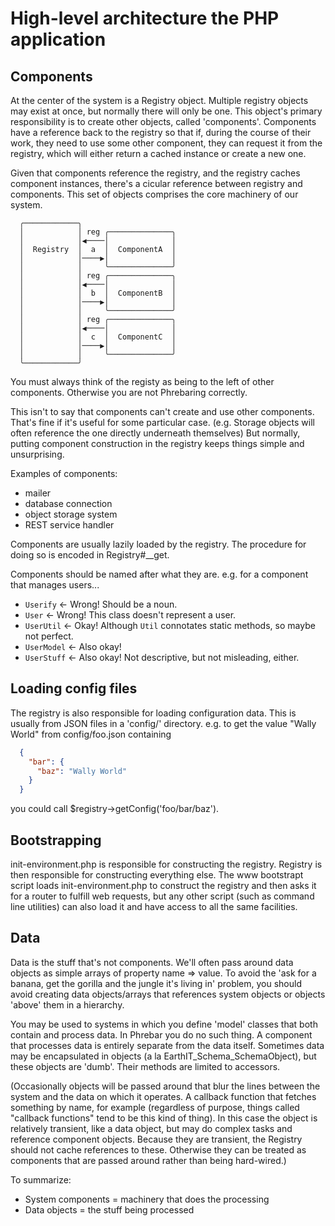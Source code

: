 # High-level architecture the PHP application

## Components

At the center of the system is a Registry object.
Multiple registry objects may exist at once,
but normally there will only be one.
This object's primary responsibility is to create other objects, called 'components'.
Components have a reference back to the registry so that
if, during the course of their work, they need to use some other component,
they can request it from the registry,
which will either return a cached instance or create a new one.

Given that components reference the registry, and the registry caches
component instances, there's a cicular reference between registry and
components.  This set of objects comprises the core machinery of our
system.

```
  ╭────────────╮
  │            │ reg ╭──────────────╮
  │            │◀────│              │
  │  Registry  │  a  │  ComponentA  │
  │            │────▶│              │
  │            │     ╰──────────────╯
  │            │ reg ╭──────────────╮
  │            │◀────│              │
  │            │  b  │  ComponentB  │
  │            │────▶│              │
  │            │     ╰──────────────╯
  │            │ reg ╭──────────────╮
  │            │◀────│              │
  │            │  c  │  ComponentC  │
  │            │────▶│              │
  │            │     ╰──────────────╯
  ╰────────────╯
```

You must always think of the registy as being to the left of other components.
Otherwise you are not Phrebaring correctly.

This isn't to say that components can't create and use other components.
That's fine if it's useful for some particular case.
(e.g. Storage objects will often reference the one directly underneath themselves)
But normally,
putting component construction in the registry keeps things simple and unsurprising.

Examples of components:

- mailer
- database connection
- object storage system
- REST service handler

Components are usually lazily loaded by the registry.
The procedure for doing so is encoded in Registry#__get.

Components should be named after what they are.  e.g. for a component that manages users...

- ```Userify``` <- Wrong!  Should be a noun.
- ```User``` <- Wrong!  This class doesn't represent a user.
- ```UserUtil``` <- Okay!  Although ```Util``` connotates static methods, so maybe not perfect.
- ```UserModel``` <- Also okay!
- ```UserStuff``` <- Also okay!  Not descriptive, but not misleading, either.

## Loading config files

The registry is also responsible for loading configuration data.
This is usually from JSON files in a 'config/' directory.
e.g. to get the value "Wally World" from config/foo.json containing

```json
  {
    "bar": {
      "baz": "Wally World"
    }
  }
```

you could call $registry->getConfig('foo/bar/baz').

## Bootstrapping

init-environment.php is responsible for constructing the registry.
Registry is then responsible for constructing everything else.
The www bootstrapt script loads init-environment.php to construct the registry
and then asks it for a router to fulfill web requests,
but any other script (such as command line utilities)
can also load it and have access to all the same facilities.

## Data

Data is the stuff that's not components.
We'll often pass around data objects as simple arrays of property name => value.
To avoid the 'ask for a banana, get the gorilla and the jungle it's living in' problem,
you should avoid creating data objects/arrays
that references system objects
or objects 'above' them in a hierarchy.

You may be used to systems in which you define 'model' classes that both contain and process data.
In Phrebar you do no such thing.
A component that processes data is entirely separate from the data itself.
Sometimes data may be encapsulated in objects (a la EarthIT_Schema_SchemaObject),
but these objects are 'dumb'.
Their methods are limited to accessors.

(Occasionally objects will be passed around that blur the lines
between the system and the data on which it operates.  A callback
function that fetches something by name, for example (regardless of
purpose, things called "callback functions" tend to be this kind of
thing).  In this case the object is relatively transient, like a data
object, but may do complex tasks and reference component objects.
Because they are transient, the Registry should not cache references
to these.  Otherwise they can be treated as components that are passed
around rather than being hard-wired.)

To summarize:

- System components = machinery that does the processing
- Data objects = the stuff being processed
